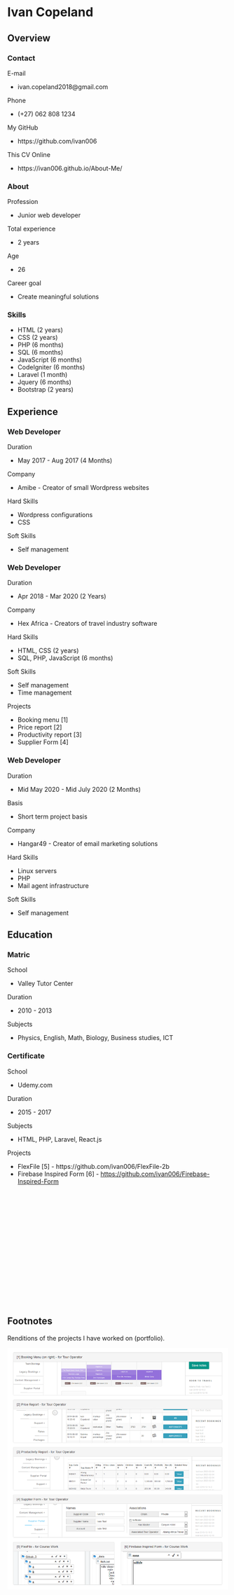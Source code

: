 <h1>Ivan Copeland</h1>
<h2>Overview</h2>
<h3>Contact</h3>
<p>E-mail</p>
<ul>
<li>ivan.copeland2018@gmail.com</li>
</ul>
<p>Phone</p>
<ul>
<li>(+27) 062 808 1234</li>
</ul>
<p>My GitHub</p>
<ul>
<li>https://github.com/ivan006</li>
</ul>
<p>This CV Online</p>
<ul>
<li>https://ivan006.github.io/About-Me/</li>
</ul>
<h3>About</h3>
<p>Profession</p>
<ul>
<li>Junior web developer</li>
</ul>
<p>Total experience</p>
<ul>
<li>2 years</li>
</ul>
<p>Age</p>
<ul>
<li>26</li>
</ul>
<p>Career goal</p>
<ul>
<li>Create meaningful solutions</li>
</ul>
<h3>Skills</h3>
<ul>
<li>HTML (2 years)</li>
<li>CSS (2 years)</li>
<li>PHP (6 months)</li>
<li>SQL (6 months)</li>
<li>JavaScript (6 months)</li>
<li>CodeIgniter (6 months)</li>
<li>Laravel (1 month)</li>
<li>Jquery (6 months)</li>
<li>Bootstrap (2 years)</li>
</ul>
<h2>Experience</h2>
<h3>Web Developer</h3>
<p>Duration</p>
<ul>
<li>May 2017 - Aug 2017 (4 Months)</li>
</ul>
<p>Company</p>
<ul>
<li>Amibe - Creator of small Wordpress websites</li>
</ul>
<p>Hard Skills</p>
<ul>
<li>Wordpress configurations</li>
<li>CSS</li>
</ul>
<p>Soft Skills</p>
<ul>
<li>Self management</li>
</ul>
<h3>Web Developer</h3>
<p>Duration</p>
<ul>
<li>Apr 2018 - Mar 2020 (2 Years)</li>
</ul>
<p>Company</p>
<ul>
<li>Hex Africa - Creators of travel industry software</li>
</ul>
<p>Hard Skills</p>
<ul>
<li>HTML, CSS (2 years)</li>
<li>SQL, PHP, JavaScript (6 months)</li>
</ul>
<p>Soft Skills</p>
<ul>
<li>Self management</li>
<li>Time management</li>
</ul>
<p>Projects</p>
<ul>
<li>Booking menu [1]</li>
<li>Price report [2]</li>
<li>Productivity report [3]</li>
<li>Supplier Form [4]</li>
</ul>
<h3>Web Developer</h3>
<p>Duration</p>
<ul>
<li>Mid May 2020 - Mid July 2020 (2 Months)</li>
</ul>
<p>Basis</p>
<ul>
<li>Short term project basis</li>
</ul>
<p>Company</p>
<ul>
<li>Hangar49 - Creator of email marketing solutions</li>
</ul>
<p>Hard Skills</p>
<ul>
<li>Linux servers</li>
<li>PHP</li>
<li>Mail agent infrastructure</li>
</ul>
<p>Soft Skills</p>
<ul>
<li>Self management</li>
</ul>
<h2>Education</h2>
<h3>Matric</h3>
<p>School</p>
<ul>
<li>Valley Tutor Center</li>
</ul>
<p>Duration</p>
<ul>
<li>2010 - 2013</li>
</ul>
<p>Subjects</p>
<ul>
<li>Physics, English, Math, Biology, Business studies, ICT</li>
</ul>
<h3>Certificate</h3>
<p>School</p>
<ul>
<li>Udemy.com</li>
</ul>
<p>Duration</p>
<ul>
<li>2015 - 2017</li>
</ul>
<p>Subjects</p>
<ul>
<li>HTML, PHP, Laravel, React.js</li>
</ul>
<p>Projects</p>
<ul>
<li>FlexFile [5] - https://github.com/ivan006/FlexFile-2b</li>
<li>Firebase Inspired Form [6] - <a href="https://github.com/ivan006/Firebase-Inspired-Form">https://github.com/ivan006/Firebase-Inspired-Form</a></li>
</ul>
<p><br /><br /><br /><br /><br /><br /><br /><br /><br /><br /><br /><br /><br /><br /><br /></p>
<h2>Footnotes</h2>
<p>Renditions of the projects I have worked on (portfolio).</p>



<img src='https://raw.githubusercontent.com/ivan006/About-Me/master/files/collage%202.png' />
